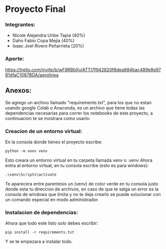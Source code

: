 # Proyecto Final
### Integrantes:
* Nicole Alejandra Uribe Tapia (40%)
* Daho Fabio Copa Mejia (40%)
* Isaac Joel Rivero Peñarrieta (20%)
### Aporte:
https://trello.com/invite/b/wF8RBbXv/ATTI7f942820f8dea884bac489e8e9781dfaC1087BDA/aerolinea

## Anexos:

Se agrego un archivo llamado "requirements.txt", para los que no estan usando google Colab o Anaconda, es un archivo que tiene todas las dependencias necesarias para correr los notebooks de este proyecto, a continuacion te se mostrara como usarlo:

### Creacion de un entorno virtual:

En la consola donde tienes el proyecto escribe:

    python -m venv venv

Esto creara un entorno virtual en tu carpeta llamada venv o .venv
Ahora entra al entorno virtual, en tu consola escribe (esto es para windows):

    .\venv\Scripts\activate

Te aparecera entre parentesis un (venv) de color verde en tu consola justo donde esta tu direccion de archivos, en caso de que te salga un error es la consola de windows que limita y no te deja crearlo se puede solucionar con un comando especial en modo administrador.

### Instalacion de dependencias:

Ahora que todo este listo solo debes escribir:

    pip install -r requirements.txt

Y se te empezara a instalar todo.

